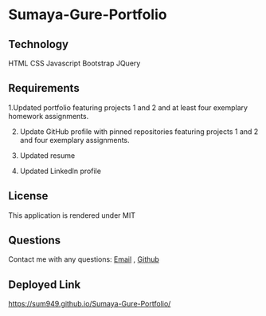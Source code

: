 # Sumaya-Gure-Portfolio

## Technology

HTML CSS Javascript Bootstrap JQuery


 ## Requirements
1.Updated portfolio featuring projects 1 and 2 and at least four exemplary homework assignments.

2. Update GitHub profile with pinned repositories featuring projects 1 and 2 and four exemplary assignments.

3. Updated resume

4. Updated LinkedIn profile 

## License 

This application is rendered under MIT


## Questions

 Contact me with any questions: 
 [Email](mailto:sumayabile8@gmail.com) , [Github](https://github.com/SuM949)
 
 ## Deployed Link 
https://sum949.github.io/Sumaya-Gure-Portfolio/
